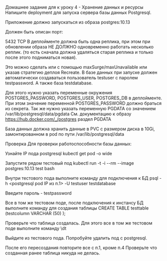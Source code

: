 Домашнее задание для к уроку 4 - Хранение данных и ресурсы
Напишите deployment для запуска сервера базы данных Postgresql.

Приложение должно запускаться из образа postgres:10.13

Должен быть описан порт:

5432 TCP
В деплойменте должна быть одна реплика, при этом при обновлении образа
НЕ ДОЛЖНО одновременно работать несколько реплик.
(то есть сначала должна удаляться старая реплика и только после этого подниматься новая).

Это можно сделать или с помощью maxSurge/maxUnavailable или указав стратегию деплоя Recreate.
В базе данных при запуске должен автоматически создаваться пользователь testuser
с паролем testpassword. А также база testdatabase.

Для этого нужно указать переменные окружения POSTGRES_PASSWORD, POSTGRES_USER, POSTGRES_DB в деплойменте.
При этом значение переменной POSTGRES_PASSWORD должно браться из секрета.
Так же нужно указать переменную PGDATA со значением /var/lib/postgresql/data/pgdata
См. документацию к образу https://hub.docker.com/_/postgres раздел PGDATA

База данных должна хранить данные в PVC c размером диска в 10Gi, замонтированном в pod по пути /var/lib/postgresql/data

Проверка
Для проверки работоспособности базы данных:

Узнайте IP пода postgresql
kubectl get pod -o wide

Запустите рядом тестовый под
kubectl run -t -i --rm --image postgres:10.13 test bash

Внутри тестового пода выполните команду для подключения к БД
psql -h <postgresql pod IP из п.1> -U testuser testdatabase

Введите пароль - testpassword

Все в том же тестовом поде, после подключения к инстансу БД выполните команду для создания таблицы
CREATE TABLE testtable (testcolumn VARCHAR (50) );

Проверьте что таблица создалась. Для этого все в том же тестовом поде выполните команду
\dt

Выйдите из тестового пода. Попробуйте удалить под с postgresql.

После его пересоздания повторите все с п.1, кроме п.4
Проверьте что созданная ранее таблица никуда не делась.
